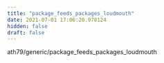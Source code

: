 ```yaml
---
title: "package_feeds_packages_loudmouth"
date: 2021-07-01 17:06:20.978124
hidden: false
draft: false
---
```


ath79/generic/package_feeds_packages_loudmouth

